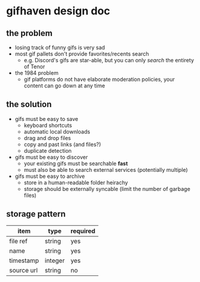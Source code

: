 # gifhaven design doc
## the problem
- losing track of funny gifs is very sad
- most gif pallets don't provide favorites/recents search
    - e.g. Discord's gifs are star-able, but you can only *search* the entirety of Tenor
- the 1984 problem
    - gif platforms do not have elaborate moderation policies, your content can go down at any time
## the solution
 - gifs must be easy to save
    - keyboard shortcuts
    - automatic local downloads
    - drag and drop files
    - copy and past links (and files?)
    - duplicate detection
 - gifs must be easy to discover
    - your existing gifs must be searchable **fast**
    - must also be able to search external services (potentially multiple)
 - gifs must be easy to archive
    - store in a human-readable folder heirachy
    - storage should be externally syncable (limit the number of garbage files)

## storage pattern
|item|type|required|
|----|----|--------|
|file ref|string|yes|
|name|string|yes|
|timestamp|integer|yes|
|source url|string|no|